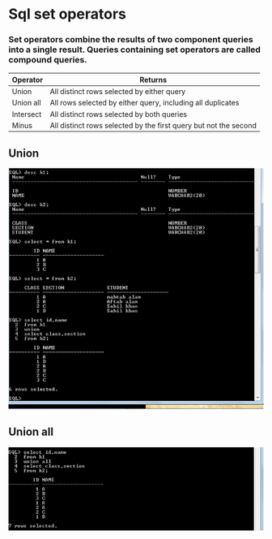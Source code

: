 # Sql set operators

### Set operators combine the results of two component queries into a single result. Queries containing set operators are called compound queries.


| Operator  | Returns |
| ------------- | ------------- |
| Union  | All distinct rows selected by either query  |
| Union all  | All rows selected by either query, including all duplicates  |
| Intersect  | All distinct rows selected by both queries  |
| Minus  | All distinct rows selected by the first query but not the second  |

## Union

![Union](union.png?raw=true)

## Union all

![Union all](union-all.png?raw=true)
